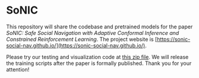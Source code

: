 # SoNIC
This repository will share the codebase and pretrained models for the paper _SoNIC: Safe Social Navigation with Adaptive Conformal Inference and Constrained Reinforcement Learning_. The project website is [https://sonic-social-nav.github.io/](https://sonic-social-nav.github.io/).

Please try our testing and visualization code at [this zip file](https://drive.google.com/file/d/1WAwihUR_T3HY44rO6cSdz_zgJC4AOG1L/view?usp=sharing). We will release the training scripts after the paper is formally published. Thank you for your attention!

